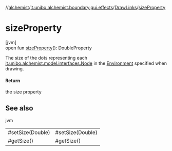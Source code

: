 //[alchemist](../../../index.md)/[it.unibo.alchemist.boundary.gui.effects](../index.md)/[DrawLinks](index.md)/[sizeProperty](size-property.md)

# sizeProperty

[jvm]\
open fun [sizeProperty](size-property.md)(): DoubleProperty

The size of the dots representing each [it.unibo.alchemist.model.interfaces.Node](../../it.unibo.alchemist.model.interfaces/-node/index.md) in the [Environment](../../it.unibo.alchemist.model.interfaces/-environment/index.md) specified when drawing.

#### Return

the size property

## See also

jvm

| | |
|---|---|
| #setSize(Double) | #setSize(Double) |
| #getSize() | #getSize() |
